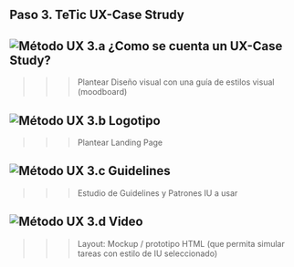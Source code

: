 ## Paso 3. TeTic UX-Case Strudy 


![Método UX](img/moodboard.png) 3.a ¿Como se cuenta un UX-Case Study?
-----


>>> Plantear Diseño visual con una guía de estilos visual (moodboard) 

![Método UX](img/landing-page.png)  3.b Logotipo 
----


>>> Plantear Landing Page 

![Método UX](img/guidelines.png) 3.c Guidelines
----

>>> Estudio de Guidelines y Patrones IU a usar 

![Método UX](img/mockup.png)  3.d Video
----

>>> Layout: Mockup / prototipo HTML  (que permita simular tareas con estilo de IU seleccionado)
